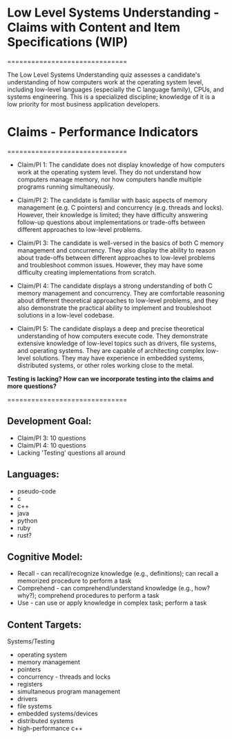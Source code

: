 # Low Level Systems Understanding - Claims with Content and Item Specifications (WIP)
==============================

The Low Level Systems Understanding quiz assesses a candidate's understanding of how computers work at the operating system level, including low-level languages (especially the C language family), CPUs, and systems engineering. This is a specialized discipline; knowledge of it is a low priority for most business application developers.

# Claims - Performance Indicators
==============================

-   Claim/PI 1: The candidate does not display knowledge of how computers work at the operating system level. They do not understand how computers manage memory, nor how computers handle multiple programs running simultaneously.

-   Claim/PI 2: The candidate is familiar with basic aspects of memory management (e.g. C pointers) and concurrency (e.g. threads and locks). However, their knowledge is limited; they have difficulty answering follow-up questions about implementations or trade-offs between different approaches to low-level problems.

-   Claim/PI 3: The candidate is well-versed in the basics of both C memory management and concurrency. They also display the ability to reason about trade-offs between different approaches to low-level problems and troubleshoot common issues. However, they may have some difficulty creating implementations from scratch.

-   Claim/PI 4: The candidate displays a strong understanding of both C memory management and concurrency. They are comfortable reasoning about different theoretical approaches to low-level problems, and they also demonstrate the practical ability to implement and troubleshoot solutions in a low-level codebase.

-   Claim/PI 5: The candidate displays a deep and precise theoretical understanding of how computers execute code. They demonstrate extensive knowledge of low-level topics such as drivers, file systems, and operating systems. They are capable of architecting complex low-level solutions. They may have experience in embedded systems, distributed systems, or other roles working close to the metal.

**Testing is lacking? How can we incorporate testing into the claims and more questions?**

==============================

## Development Goal:
* Claim/PI 3: 10 questions
* Claim/PI 4: 10 questions
* Lacking 'Testing' questions all around

## Languages:
*	pseudo-code
*   c
*   c++
*   java
*	python
*   ruby
*   rust?

## Cognitive Model:
*	Recall -  can recall/recognize knowledge (e.g., definitions); can recall a memorized procedure to perform a task
*	Comprehend -  can comprehend/understand knowledge (e.g., how? why?); comprehend procedures to perform a task
*	Use - can use or apply knowledge in complex task; perform a task

## Content Targets:
Systems/Testing
*   operating system
*   memory management
*   pointers
*   concurrency - threads and locks
*   registers
*   simultaneous program management
*   drivers
*   file systems
*   embedded systems/devices
*   distributed systems
*   high-performance c++